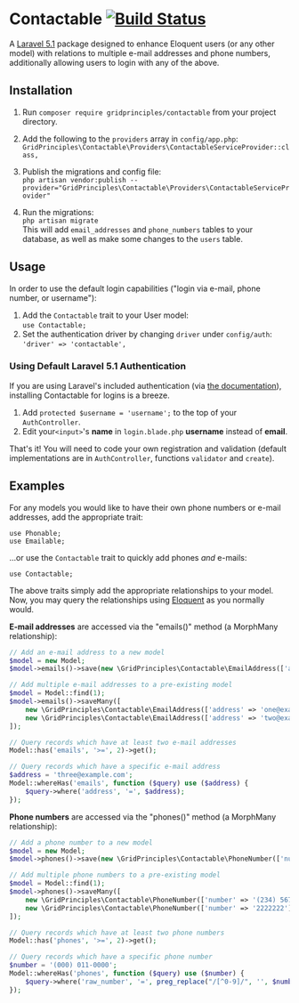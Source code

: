 # Contactable [![Build Status](https://travis-ci.org/gridprinciples/Contactable.svg?branch=master)](https://travis-ci.org/gbrock/contactable)

A [Laravel 5.1](http://laravel.com/docs/5.1) package designed to enhance Eloquent users (or any other model) with relations to 
multiple e-mail addresses and phone numbers, additionally allowing users to login with any of the above.

## Installation
1. Run `composer require gridprinciples/contactable` from your project directory.
1. Add the following to the `providers` array in `config/app.php`:  
    `GridPrinciples\Contactable\Providers\ContactableServiceProvider::class,`

1. Publish the migrations and config file:  
    `php artisan vendor:publish --provider="GridPrinciples\Contactable\Providers\ContactableServiceProvider"`
    
1. Run the migrations:  
    `php artisan migrate`  
    This will add `email_addresses` and `phone_numbers` tables to your database, as well as make some changes to the
    `users` table.
    
## Usage

In order to use the default login capabilities ("login via e-mail, phone number, or username"):

1. Add the `Contactable` trait to your User model:      
    `use Contactable;`
1. Set the authentication driver by changing `driver` under `config/auth`:  
    `'driver' => 'contactable',`

### Using Default Laravel 5.1 Authentication
If you are using Laravel's included authentication (via [the documentation](http://laravel.com/docs/5.1/authentication)),
installing Contactable for logins is a breeze.

1. Add `protected $username = 'username';` to the top of your `AuthController`.
1. Edit your`<input>`'s **name** in `login.blade.php` **username** instead of **email**.

That's it!  You will need to code your own registration and validation (default implementations are in 
`AuthController`, functions `validator` and `create`).


## Examples
For any models you would like to have their own phone numbers or e-mail addresses, add the appropriate trait:

    use Phonable;  
    use Emailable;
    
...or use the `Contactable` trait to quickly add phones *and* e-mails:
    
    use Contactable;

The above traits simply add the appropriate relationships to your model.  Now, you may query the relationships using
[Eloquent](http://laravel.com/docs/5.1/eloquent-relationships#querying-relations) as you normally would.

**E-mail addresses** are accessed via the "emails()" method (a MorphMany relationship):
```php
// Add an e-mail address to a new model
$model = new Model;
$model->emails()->save(new \GridPrinciples\Contactable\EmailAddress(['address' => 'zero@example.com']));

// Add multiple e-mail addresses to a pre-existing model
$model = Model::find(1);
$model->emails()->saveMany([
    new \GridPrinciples\Contactable\EmailAddress(['address' => 'one@example.com']),
    new \GridPrinciples\Contactable\EmailAddress(['address' => 'two@example.com']),
]);

// Query records which have at least two e-mail addresses
Model::has('emails', '>=', 2)->get();

// Query records which have a specific e-mail address
$address = 'three@example.com';
Model::whereHas('emails', function ($query) use ($address) {
    $query->where('address', '=', $address);
});
```


**Phone numbers** are accessed via the "phones()" method (a MorphMany relationship):
```php
// Add a phone number to a new model
$model = new Model;
$model->phones()->save(new \GridPrinciples\Contactable\PhoneNumber(['number' => '123 4567']));

// Add multiple phone numbers to a pre-existing model
$model = Model::find(1);
$model->phones()->saveMany([
    new \GridPrinciples\Contactable\PhoneNumber(['number' => '(234) 567-8900']),
    new \GridPrinciples\Contactable\PhoneNumber(['number' => '2222222']),
]);

// Query records which have at least two phone numbers
Model::has('phones', '>=', 2)->get();

// Query records which have a specific phone number
$number = '(000) 011-0000';
Model::whereHas('phones', function ($query) use ($number) {
    $query->where('raw_number', '=', preg_replace("/[^0-9]/", '', $number)); // query only the numbers
});
```

